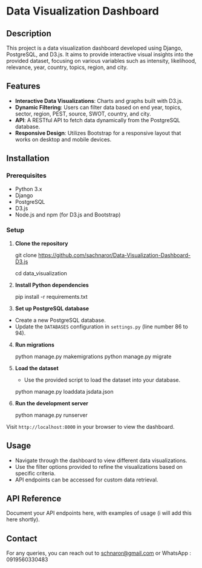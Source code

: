 # Data Visualization Dashboard

## Description

This project is a data visualization dashboard developed using Django, PostgreSQL, and D3.js. It aims to provide interactive visual insights into the provided dataset, focusing on various variables such as intensity, likelihood, relevance, year, country, topics, region, and city.

## Features

- **Interactive Data Visualizations**: Charts and graphs built with D3.js.
- **Dynamic Filtering**: Users can filter data based on end year, topics, sector, region, PEST, source, SWOT, country, and city.
- **API**: A RESTful API to fetch data dynamically from the PostgreSQL database.
- **Responsive Design**: Utilizes Bootstrap for a responsive layout that works on desktop and mobile devices.

## Installation

### Prerequisites

- Python 3.x
- Django
- PostgreSQL
- D3.js
- Node.js and npm (for D3.js and Bootstrap)

### Setup

1. **Clone the repository**

   git clone <https://github.com/sachnaror/Data-Visualization-Dashboard-D3.js>

   cd data_visualization

2. **Install Python dependencies**

   pip install -r requirements.txt

3. **Set up PostgreSQL database**

- Create a new PostgreSQL database.
- Update the `DATABASES` configuration in `settings.py` (line number 86 to 94).

4. **Run migrations**

   python manage.py makemigrations
   python manage.py migrate

5. **Load the dataset**

   - Use the provided script to load the dataset into your database.

   python manage.py loaddata jsdata.json

6. **Run the development server**

   python manage.py runserver

Visit `http://localhost:8000` in your browser to view the dashboard.

## Usage

- Navigate through the dashboard to view different data visualizations.
- Use the filter options provided to refine the visualizations based on specific criteria.
- API endpoints can be accessed for custom data retrieval.

## API Reference

Document your API endpoints here, with examples of usage (i will add this here shortly).

## Contact

For any queries, you can reach out to <schnaror@gmail.com> or WhatsApp : 0919560330483
